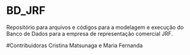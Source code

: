 # BD_JRF
Repositório para arquivos e códigos para a modelagem e execução do Banco de Dados para a empresa de representação comercial JRF.

#Contribuidoras 
Cristina Matsunaga e Maria Fernanda
